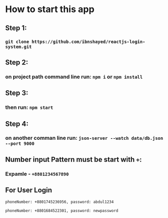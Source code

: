 # How to start this app

## Step 1:

### `git clone https://github.com/ibnshayed/reactjs-login-system.git`

## Step 2:

### on project path command line run: `npm i` or `npm install`

## Step 3:

### then run: `npm start`

## Step 4:

### on another comman line run: `json-server --watch data/db.json --port 9000`

## Number input Pattern must be start with `+`:

### Expamle - `+8801234567890`

## For User Login

` phoneNumber: +8801745236956, password: abdul1234 `

` phoneNumber: +8801684522301, password: newpassword `

